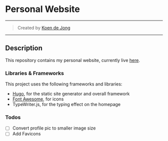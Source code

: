 # Personal Website
___
> Created by [Koen de Jong](https://github.com/koenjdejong/)
___

## Description
This repository contains my personal website, currently live [here](https://www.koendejong.net/).

### Libraries & Frameworks
This project uses the following frameworks and libraries:
- [Hugo](https://gohugo.io/), for the static site generator and overall framework
- [Font Awesome](https://fontawesome.com/), for icons
- TypeWriter.js, for the typing effect on the homepage

### Todos
- [ ] Convert profile pic to smaller image size
- [ ] Add Favicons

